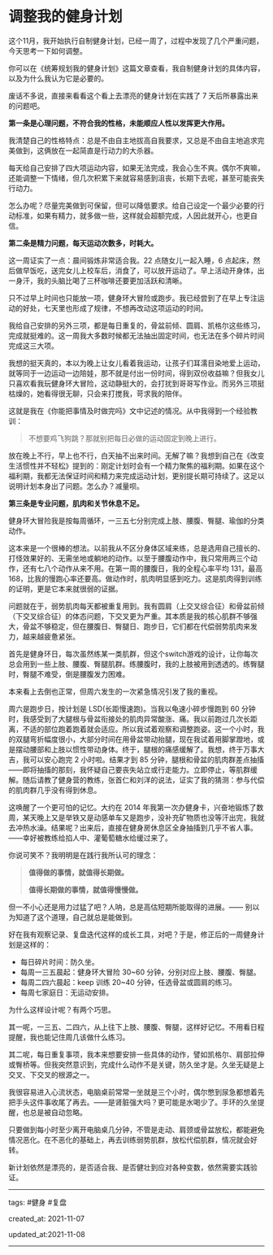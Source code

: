 # 调整我的健身计划

这个11月，我开始执行自制健身计划，已经一周了，过程中发现了几个严重问题，今天思考一下如何调整。

你可以在《统筹规划我的健身计划》这篇文章查看，我自制健身计划的具体内容，以及为什么我认为它是必要的。

废话不多说，直接来看看这个看上去漂亮的健身计划在实践了 7 天后所暴露出来的问题吧。

**第一条是心理问题，不符合我的性格，未能顺应人性以发挥更大作用。**

我清楚自己的性格特点：总是不由自主地拔高自我要求，又总是不由自主地追求完美做到，这俩放在一起简直是行动力的大杀器。

每天给自己安排了四大项运动内容，如果无法完成，我会心生不爽。偶尔不爽嘛，还能调整一下情绪，但几次积累下来就容易感到沮丧，长期下去呢，甚至可能丧失行动力。

怎么办呢？尽量完美做到可保留，但可以降低要求。给自己设定一个最少必要的行动标准，如果有精力，就多做一些，这样就会超额完成，人因此就开心，也更自信。

**第二条是精力问题，每天运动次数多，时耗大。**

这一周证实了一点：晨间锻炼非常适合我。22 点随女儿一起入睡，6 点起床，然后做早饭吃，送完女儿上校车后，消食了，可以放开运动了。早上活动开身体，出一身汗，我的头脑比喝了三杯咖啡还要更加活跃和清晰。

只不过早上时间也只能放一项，健身环大冒险或跑步。我已经尝到了在早上专注运动的好处，七天里也形成了规律，不想再改动这项运动的时间。

我给自己安排的另外三项，都是每日重复的，骨盆前倾、圆肩、凯格尔这些练习，完成就挺难的。这一周我大多数时候都无法抽出固定时间，也无法在多个碎片时间完成这三大项。

我想的挺天真的，本以为晚上让女儿看着我运动，让孩子们耳濡目染地爱上运动，就等同于一边运动一边陪娃，那不就是付出一份时间，得到双份收益嘛？但我女儿只喜欢看我玩健身环大冒险，这动静挺大的，会打扰到哥哥写作业。而另外三项挺枯燥的，她看得很无聊，只会来打搅我，苛求我的陪伴。

这就是我在《你能把事情及时做完吗》文中记述的情况。从中我得到一个经验教训：

> 不想要鸡飞狗跳？那就别把每日必做的运动固定到晚上进行。

放在晚上不行，早上也不行，白天抽不出来时间。无解了嘛？我想到自己在《改变生活惯性并不轻松》提到的：刚定计划时会有一个精力聚焦的福利期。如果在这个福利期，我都无法保证时间和精力来完成运动计划，更别提长期可持续了。这足以说明计划本身出了问题。怎么办？减量呗。

**第三条是专业问题，肌肉和关节休息不足。**

健身环大冒险我是按每周循环，一三五七分别完成上肢、腰腹、臀腿、瑜伽的分类动作。

这本来是一个很棒的想法。以前我从不区分身体区域来练，总是选用自己擅长的、打怪效果好的、无需坐地或躺地的动作。以至于腰腹动作中，我只常用两三个动作，还有七八个动作从来不用。在第一周的腰腹日，我的全程心率平均 131，最高 168，比我的慢跑心率还要高。做动作时，肌肉明显感到吃力。这是肌肉得到训练的证明，更是它本来就很弱的证据。

问题就在于，弱势肌肉每天都被重复用到。我有圆肩（上交叉综合征）和骨盆前倾（下交叉综合征）的体态问题，下交叉更为严重。其本质是我的核心肌群不够强大，骨盆不够稳定，但在腰腹日、臀腿日、跑步日，它们都在代偿弱势肌肉来发力，越来越疲惫紧张。

首先是健身环日，每次虽然练某一类肌群，但这个switch游戏的设计，让你每次总会用到一些上肢、腰腹、臀腿肌群。练腰腹时，我的上肢被用到透透的。练臀腿时，臀腿不难受，倒是腰腹发力困难。

本来看上去倒也正常，但周六发生的一次紧急情况引发了我的重视。

周六是跑步日，按计划是 LSD(长距慢速跑)。当我以龟速小碎步慢跑到 60 分钟时，我感受到了大腿根与骨盆衔接处的肌肉异常酸涨、痛。我以前跑过几次长距离，不适的部位跑着跑着就会适应。所以我试着观察和调整跑姿。这一个小时，我的双腿弯折幅度很小，大部分时间在用骨盆带动抬腿，现在我试着用脚掌蹬地，或是摆动腰部和上肢以惯性带动身体。终于，腿根的痛感缓解了。我想，终于万事大吉，我可以安心跑完 2 小时啦。结果才到 85 分钟，腿根和骨盆的肌肉群差点抽搐——即将抽搐的那刻，我怀疑自己要丧失站立或行走能力。立即停止，等肌群缓解。随后请教了健身营的教练，张首仁和刘洋的说法，证实了我的猜测：参与代偿的肌肉群几乎没有得到休息。

这唤醒了一个更可怕的记忆。大约在 2014 年我第一次办健身卡，兴奋地锻炼了数周，某天晚上又是举铁又是动感单车又是跑步，没补充矿物质也没等汗出完，我就去冲热水澡。结果呢？出来后，直接在健身房休息区全身抽搐到几乎不省人事。——幸好被教练给掐人中、灌葡萄糖水给缓过来了。

你说可笑不？我明明是在践行我所认可的理念：

> **值得做的事情，就值得长期做。**
> 
> **值得长期做的事情，就值得慢慢做。**

但一不小心还是用力过猛了吧？人呐，总是高估短期所能取得的进展。—— 别以为知道了这个道理，自己就总是能做到。

好在我有观察记录、复盘迭代这样的成长工具，对吧？于是，修正后的一周健身计划是这样的：

- 每日碎片时间：防久坐。
- 每周一三五晨起：健身环大冒险 30~60 分钟，分别对应上肢、腰腹、臀腿。
- 每周二四六晨起：keep 训练 20~40 分钟，任选骨盆或圆肩的练习。
- 每周七家庭日：无运动安排。

为什么这样设计呢？有两个巧思。

其一呢，一三五、二四六，从上往下上肢、腰腹、臀腿，这样好记忆。不用看日程提醒，我也能记住周几该做什么练习。

其二呢，每日重复事项，我本来想要安排一些具体的动作，譬如凯格尔、肩部拉伸或臀桥等。但我突然意识到，完成什么动作不是关键，防久坐才是。久坐无疑是上交叉、下交叉的根源之一。

我很容易进入心流状态，电脑桌前常常一坐就是三个小时，偶尔憋到尿急都想着先把手头这件事收尾了再去。——是肾脏强大吗？更可能是水喝少了。手环的久坐提醒，也总是被自动忽略。

只要做到每小时至少离开电脑桌几分钟，不管是走动、肩颈或骨盆放松，都能避免情况恶化。在不恶化的基础上，再去训练弱势肌群，放松代偿肌群，情况就会好转。

新计划依然是漂亮的，是否适合我、是否健壮到应对各种变数，依然需要实践验证。

---

tags: #健身 #复盘 

created_at: 2021-11-07

updated_at:2021-11-08

---